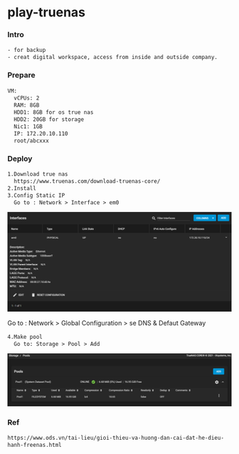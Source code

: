 # play-truenas
### Intro
    - for backup
    - creat digital workspace, access from inside and outside company.
### Prepare
    VM:
      vCPUs: 2
      RAM: 8GB
      HDD1: 8GB for os true nas
      HDD2: 20GB for storage
      Nic1: 1GB
      IP: 172.20.10.110
      root/abcxxx
### Deploy
    1.Download true nas
      https://www.truenas.com/download-truenas-core/      
    2.Install
    3.Config Static IP
      Go to : Network > Interface > em0
   <p align="center"><img src="https://github.com/hieunt84/play-truenas/blob/master/images/config-network.png" /></p>
      Go to : Network > Global Configuration > se DNS & Defaut Gateway
      
    4.Make pool
      Go to: Storage > Pool > Add
   <p align="center"><img src="https://github.com/hieunt84/play-truenas/blob/master/images/add-pool.png" /></p>

### Ref
    https://www.ods.vn/tai-lieu/gioi-thieu-va-huong-dan-cai-dat-he-dieu-hanh-freenas.html
